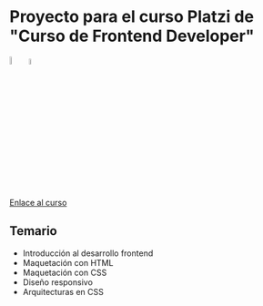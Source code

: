 # Proyecto para el curso Platzi de "Curso de Frontend Developer"

<p>
<img src="https://cdn-icons-png.flaticon.com/128/5968/5968267.png" width="6%">
<img src="https://cdn-icons-png.flaticon.com/128/11516/11516361.png" width="5%">  
</p>
<p><a href="https://platzi.com/cursos/frontend-developer/">Enlace al curso</a></P>

## Temario

- Introducción al desarrollo frontend
- Maquetación con HTML
- Maquetación con CSS
- Diseño responsivo
- Arquitecturas en CSS